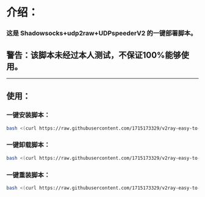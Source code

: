 # 介绍：
### 这是 **Shadowsocks+udp2raw+UDPspeederV2** 的一键部署脚本。
## 警告：该脚本未经过本人测试，不保证100%能够使用。
- - -
## 使用：
### **一键安装脚本：**
```bash
bash <(curl https://raw.githubusercontent.com/1715173329/v2ray-easy-to-use/master/shadowsocks-udp2raw-udpspeeder/v2ray-install.sh)
```
### **一键卸载脚本：**
```bash
bash <(curl https://raw.githubusercontent.com/1715173329/v2ray-easy-to-use/master/shadowsocks-udp2raw-udpspeeder/v2ray-uninstall.sh)
```
### **一键重装脚本：** <br />
```bash
bash <(curl https://raw.githubusercontent.com/1715173329/v2ray-easy-to-use/master/shadowsocks-udp2raw-udpspeeder/v2ray-reinstall.sh)
```
